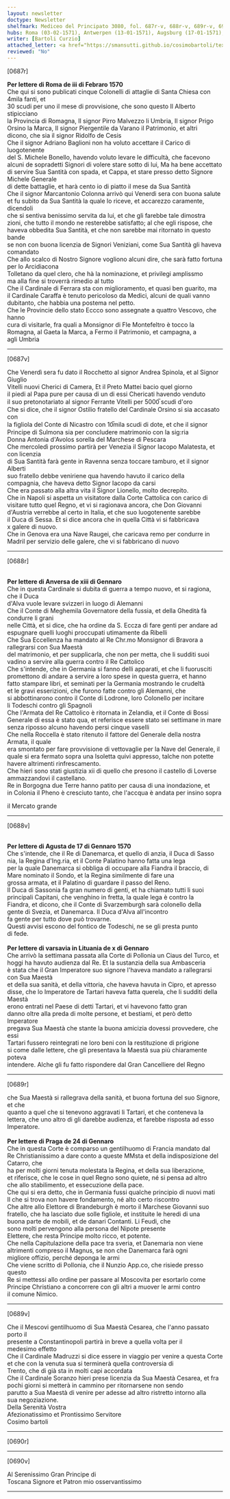 ```yaml
---
layout: newsletter
doctype: Newsletter
shelfmark: Mediceo del Principato 3080, fol. 687r-v, 688r-v, 689r-v, 690r-v
hubs: Roma (03-02-1571), Antwerpen (13-01-1571), Augsburg (17-01-1571), Warszawa (10-01-1571), Praha (24-01-1571)
writer: [Bartoli Curzio]
attached_letter: <a href="https://smansutti.github.io/cosimobartoli/texts/2980_004/">2980_004</a>
reviewed: "No"
---
```


[0687r]  
  
  
<strong>Per lettere di Roma de iii di Febraro 1570</strong>  
Che qui si sono publicati cinque Colonelli di attaglie di Santa Chiesa con 4mila fanti, et  
30 scudi per uno il mese di provvisione, che sono questo Il Alberto stipicciano  
la Provincia di Romagna, Il signor Pirro Malvezzo li Umbria, Il signor Prigo  
Orsino la Marca, Il signor Piergentile da Varano il Patrimonio, et altri  
dicono, che sia il signor Ridolfo de Cesis  
Che il signor Adriano Baglioni non ha voluto accettare il Carico di luogotenente  
del S. Michele Bonello, havendo voluto levare le difficultà, che facevono  
alcuni de sopradetti Signori di volere stare sotto di lui, Ma ha bene accettato  
di servire Sua Santità con spada, et Cappa, et stare presso detto Signore Michele Generale  
di dette battaglie, et harà cento io di piatto il mese da Sua Santità  
Che il signor Marcantonio Colonna arrivò qui Venerdi sera con buona salute  
et fu subito da Sua Santità la quale lo riceve, et accarezzo caramente, dicendoli  
che si sentiva benissimo servita da lui, et che gli farebbe tale dimostra  
zioni, che tutto il mondo ne resterebbe satisfatto; al che egli rispose, che  
haveva obbedita Sua Santità, et che non sarebbe mai ritornato in questo bande  
se non con buona licenzia de Signori Veniziani, come Sua Santità gli haveva comandato  
Che allo scalco di Nostro Signore vogliono alcuni dire, che sarà fatto fortuna per lo Arcidiacona  
Tolletano da quel clero, che hà la nominazione, et privilegi amplissmo  
ma alla fine si troverrà rimedio al tutto  
Che il Cardinale di Ferrara sta con miglioramento, et quasi ben guarito, ma  
il Cardinale Caraffa è tenuto pericoloso da Medici, alcuni de quali vanno  
dubitanto, che habbia una postema nel petto.  
Che le Provincie dello stato Eccco sono assegnate a quattro Vescovo, che hanno  
cura di visitarle, fra quali a Monsignor di Fle Montefeltro è tocco la  
Romagna, al Gaeta la Marca, a Fermo il Patrimonio, et campagna, a  
agli Umbria  
  
---  

[0687v]  
  
  
Che Venerdì sera fu dato il Rocchetto al signor Andrea Spinola, et al Signor Giuglio  
Vitelli nuovi Cherici di Camera, Et il Preto Mattei bacio quel giorno  
il piedi al Papa pure per causa di un di essi Chericati havendo venduto  
il suo pretonotariato al signor Ferrante Vitelli per 5000̅ scudi d'oro  
Che si dice, che il signor Ostilio fratello del Cardinale Orsino si sia accasato con  
la figliola del Conte di Nicastro con 10̅mila scudi di dote, et che il signor  
Principe di Sulmona sia per concludere matrimonio con la sig:ria  
Donna Antonia d'Avolos sorella del Marchese di Pescara  
Che mercoledì prossimo partirà per Venezia il Signor Iacopo Malatesta, et con licenzia  
di Sua Santità farà gente in Ravenna senza toccare tamburo, et il signor Alberti  
suo fratello debbe veniriene qua havendo havuto il carico della  
compagnia, che haveva detto Signor Iacopo da carsi  
Che era passato alla altra vita il Signor Lionello, molto decrepito.  
Che in Napoli si aspetta un visitatore dalla Corte Cattolica con carico di  
visitare tutto quel Regno, et vi si ragionava ancora, che Don Giovanni  
d'Austria verrebbe al certo in Italia, et che suo luogotenente sarebbe  
il Duca di Sessa. Et si dice ancora che in quella Città vi si fabbricava  
x galere di nuovo.  
Che in Genova era una Nave Raugei, che caricava remo per condurre in  
Madril per servizio delle galere, che vi si fabbricano di nuovo  
  
---  

[0688r]  
  
  
<br/><strong>Per lettere di Anversa de xiii di Gennaro</strong>  
Che in questa Cardinale si dubita di guerra a tempo nuovo, et si ragiona, che il Duca  
d'Alva vuole levare svizzeri in luogo di Alemanni  
Che il Conte di Meghemila Governatore della fussia, et della Ghedità fà condurre li grani  
nelle Città, et si dice, che ha ordine da S. Eccza di fare genti per andare ad  
espugnare quelli luoghi proccupati utimamente da Ribelli  
Che Sua Eccellenza ha mandato al Re Chr.mo Monsignor di Bravora a rallegrarsi con Sua Maestà  
del matrimonio, et per supplicarla, che non per metta, che li sudditi suoi  
vadino a servire alla guerra contro il Re Cattolico  
Che s'intende, che in Germania si fanno delli apparati, et che li fuorusciti  
promettono di andare a servire a loro spese in questa guerra, et hanno  
fatto stampare libri, et seminati per la Germania mostrando le crudeltà  
et le gravi esserizioni, che furono fatte contro gli Alemanni, che  
si abbottinarono contro il Conte di Lodrone, loro Colonello per incitare  
li Todeschi contro gli Spagnoli  
Che l'Armata del Re Cattolico è ritornata in Zelandia, et il Conte di Bossi  
Generale di essa è stato qua, et referisce essere stato sei settimane in mare  
senza riposso alcuno havendo persi cinque vaselli  
Che nella Roccella è stato ritenuto il fattore del Generale della nostra Armata, il quale  
era smontato per fare provvisione di vettovaglie per la Nave del Generale, il  
quale si era fermato sopra una Isoletta quivi appresso, talche non potette  
havere altrimenti rinfrescamento.  
Che hieri sono stati giustizia xii di quello che presono il castello di Loverse  
ammazzandovi il castellano.  
Re in Borgogna due Terre hanno patito per causa di una inondazione, et  
in Colonia il Pheno è cresciuto tanto, che l'accqua è andata per insino sopra  
  
il Mercato grande  
  
---  

[0688v]  
  
  
<br/><strong>Per lettere di Agusta de 17 di Gennaro 1570</strong>  
Che s'intende, che il Re di Danemarca, et quello di anzia, il Duca di Sasso  
nia, la Regina d'Ing.ria, et il Conte Palatino hanno fatta una lega  
per la quale Danemarca si obbliga di occupare alla Fiandra il braccio, di  
Mare nominato il Sondo, et la Regina similmente di fare una  
grossa armata, et il Palatino di guardare il passo del Reno.  
Il Duca di Sassonia fa gran numero di genti, et ha chiamato tutti li suoi  
principali Capitani, che venghino in fretta, la quale lega è contro la  
Fiandra, et dicono, che il Conte di Svarzemburgh sarà colonello della  
gente di Svezia, et Danemarca. Il Duca d'Alva all'incontro  
fa gente per tutto dove può trovarne.  
Questi avvisi escono del fontico de Todeschi, ne se gli presta punto  
di fede.  
<br/><strong>Per lettere di varsavia in Lituania de x di Gennaro</strong>  
Che arrivò la settimana passata alla Corte di Pollonia un Ciaus del Turco, et  
hoggi ha havuto audienza dal Re. Et la sustanzia della sua Ambasceria  
è stata che il Gran Imperatore suo signore l'haveva mandato a rallegrarsi con Sua Maestà  
et della sua sanità, et della vittoria, che haveva havuta in Cipro, et apresso  
disse, che lo Imperatore de Tartari haveva fatta querela, che li sudditi della Maestà  
erono entrati nel Paese di detti Tartari, et vi havevono fatto gran  
danno oltre alla preda di molte persone, et bestiami, et però detto Imperatore  
pregava Sua Maestà che stante la buona amicizia dovessi provvedere, che essi  
Tartari fussero reintegrati ne loro beni con la restituzione di prigione  
si come dalle lettere, che gli presentava la Maestà sua più chiaramente poteva  
intendere. Alche gli fu fatto rispondere dal Gran Cancelliere del Regno  
  
---  

[0689r]  
  
  
che Sua Maestà si rallegrava della sanità, et buona fortuna del suo Signore, et che  
quanto a quel che si tenevono aggravati li Tartari, et che conteneva la  
lettera, che uno altro di gli darebbe audienza, et farebbe risposta ad esso  
Imperatore.  
<br/><strong>Per lettere di Praga de 24 di Gennaro</strong>  
Che in questa Corte è comparso un gentilhuomo di Francia mandato dal  
Re Christianissimo a dare conto a queste MMsta et della indisposizione del Catarro, che  
ha per molti giorni tenuta molestata la Regina, et della sua liberazione,  
et riferisce, che le cose in quel Regno sono quiete, né si pensa ad altro  
che allo stabilimento, et essecuzione della pace.  
Che qui si era detto, che in Germania fussi qualche principio di nuovi mati  
Il che si trova non havere fondamento, né alto certo riscontro  
Che altre allo Elettore di Brandeburgh è morto il Marchese Giovanni suo  
fratello, che ha lasciato due solle figliole, et instituite le heredi di una  
buona parte de mobili, et de danari Contanti. Li Feudi, che  
sono molti pervengono alla persona del Nipote presente  
Elettere, che resta Principe molto ricco, et potente.  
Che nella Capitulazione della pace tra sveria, et Danemaria non viene  
altrimenti compreso il Magnus, se non che Danemarca farà ogni  
migliore offizio, perché deponga le armi  
Che viene scritto di Pollonia, che il Nunzio App.co, che risiede presso questo  
Re si mettessi allo ordine per passare al Moscovita per esortarlo come  
Principe Christiano a concorrere con gli altri a muover le armi contro  
il comune Nimico.  
  
---  

[0689v]  
  
  
Che il Mescovi gentilhuomo di Sua Maestà Cesarea, che l'anno passato porto il  
presente a Constantinopoli partirà in breve a quella volta per il  
medesimo effetto  
Che il Cardinale Madruzzi si dice essere in viaggio per venire a questa Corte  
et che con la venuta sua si terminerà quella controversia di  
Trento, che di già sta in molti capi accordata  
Che il Cardinale Soranzo hieri prese licenzia da Sua Maestà Cesarea, et fra  
pochi giorni si metterà in cammino per ritornarsene non sendo  
parutto a Sua Maestà di venire per adesse ad altro ristretto intorno alla  
sua negoziazione.  
Della Serenità Vostra  
Afezionatissimo et Prontissimo Servitore  
Cosimo bartoli  
  
---  

[0690r]  
  
  
  
---  

[0690v]  
  
  
Al Serenissimo Gran Principe di  
Toscana Signore et Patron mio osservantissimo  
  
---  

